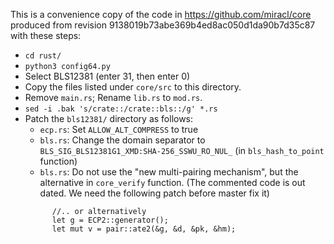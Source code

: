 This is a convenience copy of the code in https://github.com/miracl/core
produced from revision 9138019b73abe369b4ed8ac050d1da90b7d35c87 with these steps:

* `cd rust/`
* `python3 config64.py`
* Select BLS12381 (enter 31, then enter 0)
* Copy the files listed under `core/src` to this directory.
* Remove `main.rs`; Rename `lib.rs` to `mod.rs`.
* `sed -i .bak 's/crate::/crate::bls::/g' *.rs`
* Patch the `bls12381/` directory as follows:
  * `ecp.rs`: Set `ALLOW_ALT_COMPRESS` to true
  * `bls.rs`: Change the domain separator to `BLS_SIG_BLS12381G1_XMD:SHA-256_SSWU_RO_NUL_` (in `bls_hash_to_point` function)
  * `bls.rs`: Do not use the "new multi-pairing mechanism", but the alternative in `core_verify` function. 
  (The commented code is out dated. We need the following patch before master fix it)
  ```
        //.. or alternatively
        let g = ECP2::generator();
        let mut v = pair::ate2(&g, &d, &pk, &hm);
  ```
